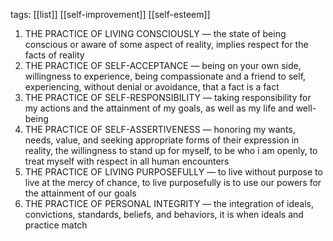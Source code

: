 tags: [[list]] [[self-improvement]] [[self-esteem]] 

1. THE PRACTICE OF LIVING CONSCIOUSLY — the state of being conscious or aware of some aspect of reality, implies respect for the facts of reality
2. THE PRACTICE OF SELF-ACCEPTANCE — being on your own side, willingness to experience, being compassionate and a friend to self, experiencing, without denial or avoidance, that a fact is a fact
3. THE PRACTICE OF SELF-RESPONSIBILITY — taking responsibility for my actions and the attainment of my goals, as well as my life and well-being
4. THE PRACTICE OF SELF-ASSERTIVENESS — honoring my wants, needs, value, and seeking appropriate forms of their expression in reality, the willingness to stand up for myself, to be who i am openly, to treat myself with respect in all human encounters
5. THE PRACTICE OF LIVING PURPOSEFULLY — to live without purpose to live at the mercy of chance, to live purposefully is to use our powers for the attainment of our goals
6. THE PRACTICE OF PERSONAL INTEGRITY — the integration of ideals, convictions, standards, beliefs, and behaviors, it is when ideals and practice match